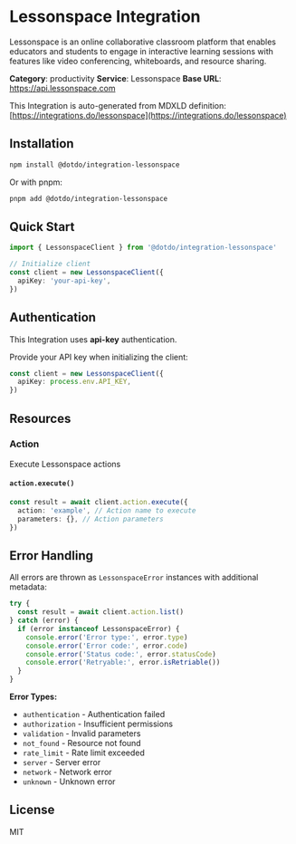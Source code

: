 # Lessonspace Integration

Lessonspace is an online collaborative classroom platform that enables educators and students to engage in interactive learning sessions with features like video conferencing, whiteboards, and resource sharing.

**Category**: productivity
**Service**: Lessonspace
**Base URL**: https://api.lessonspace.com

This Integration is auto-generated from MDXLD definition: [https://integrations.do/lessonspace](https://integrations.do/lessonspace)

## Installation

```bash
npm install @dotdo/integration-lessonspace
```

Or with pnpm:

```bash
pnpm add @dotdo/integration-lessonspace
```

## Quick Start

```typescript
import { LessonspaceClient } from '@dotdo/integration-lessonspace'

// Initialize client
const client = new LessonspaceClient({
  apiKey: 'your-api-key',
})
```

## Authentication

This Integration uses **api-key** authentication.

Provide your API key when initializing the client:

```typescript
const client = new LessonspaceClient({
  apiKey: process.env.API_KEY,
})
```

## Resources

### Action

Execute Lessonspace actions

#### `action.execute()`

```typescript
const result = await client.action.execute({
  action: 'example', // Action name to execute
  parameters: {}, // Action parameters
})
```

## Error Handling

All errors are thrown as `LessonspaceError` instances with additional metadata:

```typescript
try {
  const result = await client.action.list()
} catch (error) {
  if (error instanceof LessonspaceError) {
    console.error('Error type:', error.type)
    console.error('Error code:', error.code)
    console.error('Status code:', error.statusCode)
    console.error('Retryable:', error.isRetriable())
  }
}
```

**Error Types:**

- `authentication` - Authentication failed
- `authorization` - Insufficient permissions
- `validation` - Invalid parameters
- `not_found` - Resource not found
- `rate_limit` - Rate limit exceeded
- `server` - Server error
- `network` - Network error
- `unknown` - Unknown error

## License

MIT

